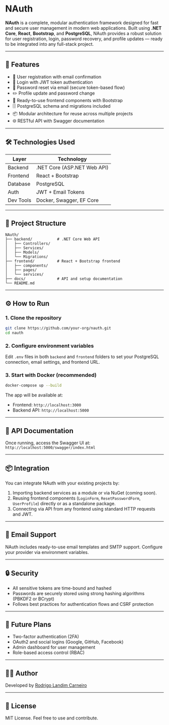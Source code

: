 # NAuth

**NAuth** is a complete, modular authentication framework designed for fast and secure user management in modern web applications. Built using **.NET Core**, **React**, **Bootstrap**, and **PostgreSQL**, NAuth provides a robust solution for user registration, login, password recovery, and profile updates — ready to be integrated into any full-stack project.

---

## 🚀 Features

- 🔐 User registration with email confirmation  
- 🔑 Login with JWT token authentication  
- 🔄 Password reset via email (secure token-based flow)  
- ✏️ Profile update and password change  
- 🧰 Ready-to-use frontend components with Bootstrap  
- 🗄️ PostgreSQL schema and migrations included  
- 📦 Modular architecture for reuse across multiple projects  
- 🌐 RESTful API with Swagger documentation

---

## 🛠️ Technologies Used

| Layer      | Technology        |
|------------|-------------------|
| Backend    | .NET Core (ASP.NET Web API) |
| Frontend   | React + Bootstrap |
| Database   | PostgreSQL        |
| Auth       | JWT + Email Tokens |
| Dev Tools  | Docker, Swagger, EF Core |

---

## 📁 Project Structure

```
NAuth/
├── backend/           # .NET Core Web API
│   ├── Controllers/
│   ├── Services/
│   ├── Models/
│   └── Migrations/
├── frontend/          # React + Bootstrap frontend
│   ├── components/
│   ├── pages/
│   └── services/
├── docs/              # API and setup documentation
└── README.md
```

---

## ⚙️ How to Run

### 1. Clone the repository

```bash
git clone https://github.com/your-org/nauth.git
cd nauth
```

### 2. Configure environment variables

Edit `.env` files in both `backend` and `frontend` folders to set your PostgreSQL connection, email settings, and frontend URL.

### 3. Start with Docker (recommended)

```bash
docker-compose up --build
```

The app will be available at:
- Frontend: `http://localhost:3000`
- Backend API: `http://localhost:5000`

---

## 🧪 API Documentation

Once running, access the Swagger UI at:  
`http://localhost:5000/swagger/index.html`

---

## 📦 Integration

You can integrate NAuth with your existing projects by:

1. Importing backend services as a module or via NuGet (coming soon).
2. Reusing frontend components (`LoginForm`, `ResetPasswordForm`, `UserProfile`) directly or as a standalone package.
3. Connecting via API from any frontend using standard HTTP requests and JWT.

---

## 📧 Email Support

NAuth includes ready-to-use email templates and SMTP support. Configure your provider via environment variables.

---

## 🔒 Security

- All sensitive tokens are time-bound and hashed
- Passwords are securely stored using strong hashing algorithms (PBKDF2 or BCrypt)
- Follows best practices for authentication flows and CSRF protection

---

## 🧩 Future Plans

- Two-factor authentication (2FA)
- OAuth2 and social logins (Google, GitHub, Facebook)
- Admin dashboard for user management
- Role-based access control (RBAC)

---

## 👨‍💻 Author

Developed by [Rodrigo Landim Carneiro](https://github.com/rodlandim)

---

## 📄 License

MIT License. Feel free to use and contribute.
